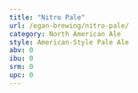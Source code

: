 ```yaml
---
title: "Nitro Pale"
url: /egan-brewing/nitro-pale/
category: North American Ale
style: American-Style Pale Ale
abv: 0
ibu: 0
srm: 0
upc: 0
---
```


